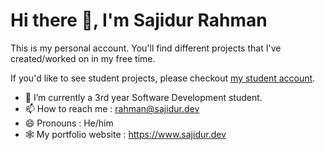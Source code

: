 # Hi there 👋, I'm Sajidur Rahman

This is my personal account. You'll find different projects that I've created/worked on in my free time.

If you'd like to see student projects, please checkout [my student account](https://github.com/edu-rahmsaji).

- 🌱 I’m currently a 3rd year Software Development student.
- 📫 How to reach me : <a href="mailto:rahman@sajidur.dev">rahman@sajidur.dev</a>
- 😄 Pronouns : He/him
- 🕸️ My portfolio website : https://www.sajidur.dev
